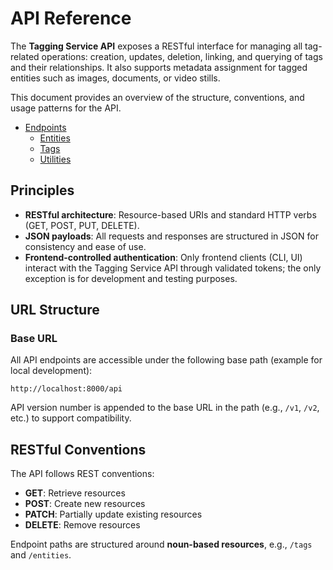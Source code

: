 # API Reference

The **Tagging Service API** exposes a RESTful interface for managing all tag-related operations: creation, updates, deletion, linking, and querying of tags and their relationships. It also supports metadata assignment for tagged entities such as images, documents, or video stills.

This document provides an overview of the structure, conventions, and usage patterns for the API.

- [Endpoints](./endpoints/_index.md)
  - [Entities](./endpoints/endpoint-entities.md)
  - [Tags](./endpoints/endpoint-tags.md)
  - [Utilities](./endpoints/endpoint-utilities.md)

## Principles

- **RESTful architecture**: Resource-based URIs and standard HTTP verbs (GET, POST, PUT, DELETE).
- **JSON payloads**: All requests and responses are structured in JSON for consistency and ease of use.
- **Frontend-controlled authentication**: Only frontend clients (CLI, UI) interact with the Tagging Service API through validated tokens; the only exception is for development and testing purposes.

## URL Structure

### Base URL

All API endpoints are accessible under the following base path (example for local development):

```
http://localhost:8000/api
```

API version number is appended to the base URL in the path (e.g., `/v1`, `/v2`, etc.) to support compatibility.

## RESTful Conventions

The API follows REST conventions:

- **GET**: Retrieve resources
- **POST**: Create new resources
- **PATCH**: Partially update existing resources
- **DELETE**: Remove resources

Endpoint paths are structured around **noun-based resources**, e.g., `/tags` and `/entities`.
